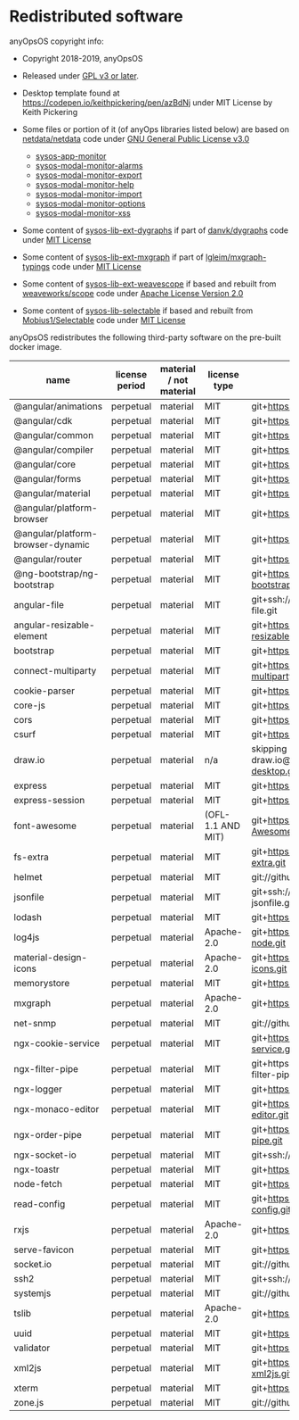 # Redistributed software

anyOpsOS copyright info:

- Copyright 2018-2019, anyOpsOS
- Released under [GPL v3 or later](LICENSE).



- Desktop template found at https://codepen.io/keithpickering/pen/azBdNj under MIT License by Keith Pickering


- Some files or portion of it (of anyOps libraries listed below) are based on [netdata/netdata](https://github.com/netdata/netdata) code under [GNU General Public License v3.0](https://github.com/netdata/netdata/blob/master/LICENSE)
    - [sysos-app-monitor](projects/sysos-app-monitor)
    - [sysos-modal-monitor-alarms](projects/sysos-modal-monitor-alarms)
    - [sysos-modal-monitor-export](projects/sysos-modal-monitor-export)
    - [sysos-modal-monitor-help](projects/sysos-modal-monitor-help)
    - [sysos-modal-monitor-import](projects/sysos-modal-monitor-import)
    - [sysos-modal-monitor-options](projects/sysos-modal-monitor-options)
    - [sysos-modal-monitor-xss](projects/sysos-modal-monitor-xss)


- Some content of [sysos-lib-ext-dygraphs](projects/sysos-lib-ext-dygraphs/src/lib/sysos-lib-ext-dygraphs.service.ts) if part of [danvk/dygraphs](https://github.com/danvk/dygraphs) code under [MIT License](https://github.com/danvk/dygraphs/blob/master/LICENSE.txt)
    
   
- Some content of [sysos-lib-ext-mxgraph](projects/sysos-lib-ext-mxgraph/src/lib/types) if part of [lgleim/mxgraph-typings](https://github.com/lgleim/mxgraph-typings) code under [MIT License](https://github.com/lgleim/mxgraph-typings/blob/master/LICENSE)

- Some content of [sysos-lib-ext-weavescope](projects/sysos-lib-ext-weavescope) if based and rebuilt from [weaveworks/scope](https://github.com/weaveworks/scope) code under [Apache License Version 2.0](https://github.com/weaveworks/scope/blob/master/LICENSE)

- Some content of [sysos-lib-selectable](projects/sysos-lib-selectable) if based and rebuilt from [Mobius1/Selectable](https://github.com/Mobius1/Selectable) code under [MIT License](https://github.com/Mobius1/Selectable/blob/master/LICENSE)

anyOpsOS redistributes the following third-party software on the pre-built docker image.


| name                              | license period | material / not material | license type      | link                                                             | comment |
| ----                              | -------------- | ----------------------- | ------------      | ----                                                             | ------- |
| @angular/animations               | perpetual      | material                | MIT               | git+https://github.com/angular/angular.git                       | 7.2.15 |
| @angular/cdk                      | perpetual      | material                | MIT               | git+https://github.com/angular/material2.git                     | 7.3.7 |
| @angular/common                   | perpetual      | material                | MIT               | git+https://github.com/angular/angular.git                       | 7.2.15 |
| @angular/compiler                 | perpetual      | material                | MIT               | git+https://github.com/angular/angular.git                       | 7.2.15 |
| @angular/core                     | perpetual      | material                | MIT               | git+https://github.com/angular/angular.git                       | 7.2.15 |
| @angular/forms                    | perpetual      | material                | MIT               | git+https://github.com/angular/angular.git                       | 7.2.15 |
| @angular/material                 | perpetual      | material                | MIT               | git+https://github.com/angular/material2.git                     | 7.3.7 |
| @angular/platform-browser         | perpetual      | material                | MIT               | git+https://github.com/angular/angular.git                       | 7.2.15 |
| @angular/platform-browser-dynamic | perpetual      | material                | MIT               | git+https://github.com/angular/angular.git                       | 7.2.15 |
| @angular/router                   | perpetual      | material                | MIT               | git+https://github.com/angular/angular.git                       | 7.2.15 |
| @ng-bootstrap/ng-bootstrap        | perpetual      | material                | MIT               | git+https://github.com/ng-bootstrap/ng-bootstrap.git             | 4.2.1 |
| angular-file                      | perpetual      | material                | MIT               | git+ssh://git@github.com/ackerapple/angular-file.git             | 1.3.2 |
| angular-resizable-element         | perpetual      | material                | MIT               | git+https://github.com/mattlewis92/angular-resizable-element.git | 3.2.4 |
| bootstrap                         | perpetual      | material                | MIT               | git+https://github.com/twbs/bootstrap.git                        | 4.3.1 |
| connect-multiparty                | perpetual      | material                | MIT               | git+https://github.com/expressjs/connect-multiparty.git          | 2.2.0 |
| cookie-parser                     | perpetual      | material                | MIT               | git+https://github.com/expressjs/cookie-parser.git               | 1.4.4 |
| core-js                           | perpetual      | material                | MIT               | git+https://github.com/zloirock/core-js.git                      | 2.6.9 |
| cors                              | perpetual      | material                | MIT               | git+https://github.com/expressjs/cors.git                        | 2.8.5 |
| csurf                             | perpetual      | material                | MIT               | git+https://github.com/expressjs/csurf.git                       | 1.10.0 |
| draw.io                           | perpetual      | material                | n/a               | skipping draw.io@git+https://github.com/jgraph/drawio-desktop.git (invalid semversion) |   |
| express                           | perpetual      | material                | MIT               | git+https://github.com/expressjs/express.git                     | 4.17.1 |
| express-session                   | perpetual      | material                | MIT               | git+https://github.com/expressjs/session.git                     | 1.16.2 |
| font-awesome                      | perpetual      | material                | (OFL-1.1 AND MIT) | git+https://github.com/FortAwesome/Font-Awesome.git              | 4.7.0 |
| fs-extra                          | perpetual      | material                | MIT               | git+https://github.com/jprichardson/node-fs-extra.git            | 8.1.0 |
| helmet                            | perpetual      | material                | MIT               | git://github.com/helmetjs/helmet.git                             | 3.20.0 |
| jsonfile                          | perpetual      | material                | MIT               | git+ssh://git@github.com/jprichardson/node-jsonfile.git          | 5.0.0 |
| lodash                            | perpetual      | material                | MIT               | git+https://github.com/lodash/lodash.git                         | 4.17.15 |
| log4js                            | perpetual      | material                | Apache-2.0        | git+https://github.com/log4js-node/log4js-node.git               | 4.5.1 |
| material-design-icons             | perpetual      | material                | Apache-2.0        | git+https://github.com/google/material-design-icons.git          | 3.0.1 |
| memorystore                       | perpetual      | material                | MIT               | git+https://github.com/roccomuso/memorystore.git                 | 1.6.1 |
| mxgraph                           | perpetual      | material                | Apache-2.0        | git+https://github.com/jgraph/mxgraph.git                        | 4.0.4 |
| net-snmp                          | perpetual      | material                | MIT               | git://github.com/nospaceships/node-net-snmp.git                  | 1.2.4 |
| ngx-cookie-service                | perpetual      | material                | MIT               | git+https://github.com/7leads/ngx-cookie-service.git             | 2.2.0 |
| ngx-filter-pipe                   | perpetual      | material                | MIT               | git+https://vadimdez@github.com/VadimDez/ngx-filter-pipe.git     | 2.1.2 |
| ngx-logger                        | perpetual      | material                | MIT               | git+https://github.com/dbfannin/ngx-logger.git                   | 3.4.6 |
| ngx-monaco-editor                 | perpetual      | material                | MIT               | git+https://github.com/atularen/ngx-monaco-editor.git            | 7.0.0 |
| ngx-order-pipe                    | perpetual      | material                | MIT               | git+https://github.com/VadimDez/ngx-order-pipe.git               | 2.0.3 |
| ngx-socket-io                     | perpetual      | material                | MIT               | git+ssh://git@github.com/rodgc/ngx-socket-io.git                 | 2.1.1 |
| ngx-toastr                        | perpetual      | material                | MIT               | git+https://github.com/scttcper/ngx-toastr.git                   | 10.1.0 |
| node-fetch                        | perpetual      | material                | MIT               | git+https://github.com/bitinn/node-fetch.git                     | 2.6.0 |
| read-config                       | perpetual      | material                | MIT               | git+https://github.com/coditorium/nodejs-read-config.git         | 1.6.0 |
| rxjs                              | perpetual      | material                | Apache-2.0        | git+https://github.com/reactivex/rxjs.git                        | 6.3.3 |
| serve-favicon                     | perpetual      | material                | MIT               | git+https://github.com/expressjs/serve-favicon.git               | 2.5.0 |
| socket.io                         | perpetual      | material                | MIT               | git://github.com/socketio/socket.io.git                          | 2.2.0 |
| ssh2                              | perpetual      | material                | MIT               | git+ssh://git@github.com/mscdex/ssh2.git                         | 0.8.5 |
| systemjs                          | perpetual      | material                | MIT               | git://github.com/systemjs/systemjs.git                           | 0.21.6 |
| tslib                             | perpetual      | material                | Apache-2.0        | git+https://github.com/Microsoft/tslib.git                       | 1.10.0 |
| uuid                              | perpetual      | material                | MIT               | git+https://github.com/kelektiv/node-uuid.git                    | 3.3.3 |
| validator                         | perpetual      | material                | MIT               | git+https://github.com/chriso/validator.js.git                   | 11.1.0 |
| xml2js                            | perpetual      | material                | MIT               | git+https://github.com/Leonidas-from-XIV/node-xml2js.git         | 0.4.19 |
| xterm                             | perpetual      | material                | MIT               | git+https://github.com/xtermjs/xterm.js.git                      | 3.14.5 |
| zone.js                           | perpetual      | material                | MIT               | git://github.com/angular/zone.js.git                             | 0.8.29 |
